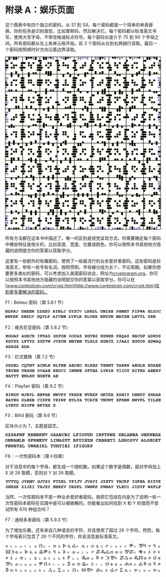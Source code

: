 # 附录 A：娱乐页面

这个图表中有四个独立的密码，从 S1 到 S4。每个密码都是一个简单的单表替换。你的任务是识别类型，比如摩斯码，然后解决它。每个密码都以标准英文书写，使用大写字母，不带空格或标点符号。每个密码长度介于 75 到 90 个字母之间。所有密码都从左上角单元格开始。前 3 个密码从左到右跨越行读取。最后一个密码按照顺时针方向沿着边界读取。

![19-unnumb-1](img/19-unnumb-1.png)

所有方法都在这本书中描述了。唯一的区别是视觉呈现方式。你需要确定每个密码中哪些特征是相关的，比如高度、宽度、位置或颜色。你可以按照本书其他地方隐藏的说明提交你的答案以获取学分。

这里有一些额外的有趣密码，使用了一些最流行的业余爱好者密码。这些密码是标准英文，带有一些专有名词。按照惯例，字母被分组为五个，不论周期。如果你想要更多类似的密码，可以考虑加入美国密码协会，网址为[cryptogram.org](http://cryptogram.org)。你可以按照本书其他地方隐藏的说明提交你的答案以获取学分。你可以在[www.contestcen.com/crypt.htm](http://www.contestcen.com/crypt.htm)找到更多要解决的密码。

F1：Belaso 密码（第 5.8.1 节）

![19-unnumb-2](img/19-unnumb-2.png)

F2：维吉尼亚密码（第 5.8.2 节）

![19-unnumb-3](img/19-unnumb-3.png)

F3：栏式置换（第 7.2 节）

![19-unnumb-4](img/19-unnumb-4.png)

F4：Playfair 密码（第 9.2 节）

![19-unnumb-5](img/19-unnumb-5.png)

F5：Bifid 密码（第 9.6 节）

区块大小为 7，主题是园艺。

![19-unnumb-6](img/19-unnumb-6.png)

F6：一次性密码本（第十四章）

对于消息中的每个字母，都生成一个随机数。如果这个数字是偶数，就对字母加上 X 对 26 取模，否则对 Y 对 26 取模。

![19-unnumb-7](img/19-unnumb-7.png)

当然，一次性密码本不是一种业余爱好者密码。我把它包括在内是为了说明一些一次性密码本密码在实践中是可以被破解的。你能看出如何找到 X 和 Y 的值而不尝试所有 676 种组合吗？

F7：通用多表密码（第 5.9.3 节）

为了增加乐趣，还有来自几种语言的字符，并且使用了超过 26 个字符。然而，每个字母表只包含了 26 个不同的字符，并且消息是标准英文。

![19-unnumb-8](img/19-unnumb-8.png)
